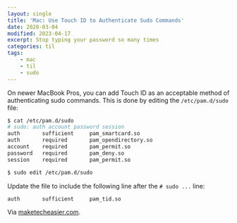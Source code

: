 ```yaml
---
layout: single
title: 'Mac: Use Touch ID to Authenticate Sudo Commands'
date: 2020-03-04
modified: 2023-04-17
excerpt: Stop typing your password so many times
categories: til
tags:
    - mac
    - til
    - sudo
---
```


On newer MacBook Pros, you can add Touch ID as an acceptable method of authenticating sudo commands.
This is done by editing the `/etc/pam.d/sudo` file:

```bash
$ cat /etc/pam.d/sudo
# sudo: auth account password session
auth       sufficient     pam_smartcard.so
auth       required       pam_opendirectory.so
account    required       pam_permit.so
password   required       pam_deny.so
session    required       pam_permit.so

$ sudo edit /etc/pam.d/sudo
```

Update the file to include the following line after the `# sudo ...` line:

```bash
auth       sufficient     pam_tid.so
```

Via [maketecheasier.com](https://www.maketecheasier.com/use-touch-id-authenticate-sudo-commands-mac/).
